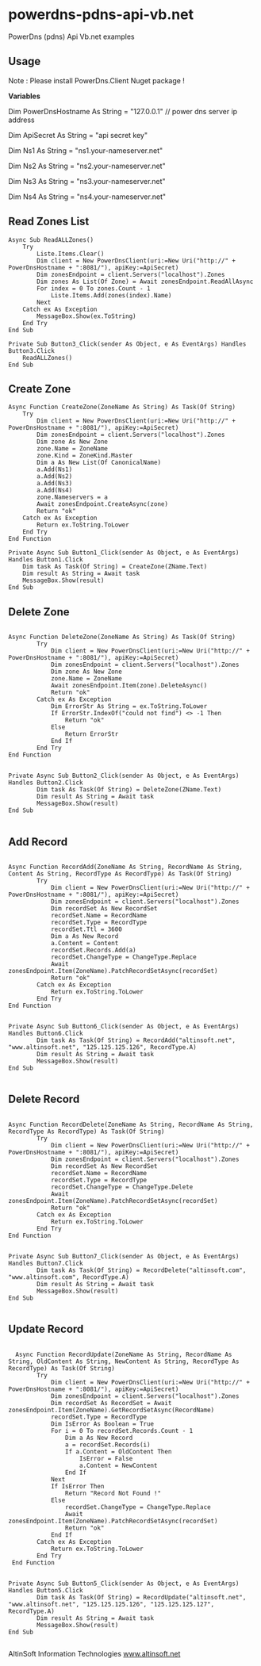 # powerdns-pdns-api-vb.net
PowerDns (pdns) Api Vb.net examples

<h2>Usage</h2>

Note : Please install PowerDns.Client Nuget package !

<b>Variables</b>

Dim PowerDnsHostname As String = "127.0.0.1" // power dns server ip address
 
Dim ApiSecret As String = "api secret key"
 
Dim Ns1 As String = "ns1.your-nameserver.net"
 
Dim Ns2 As String = "ns2.your-nameserver.net"
 
Dim Ns3 As String = "ns3.your-nameserver.net"
 
Dim Ns4 As String = "ns4.your-nameserver.net"
 
 
<h2>Read Zones List</h2>
 
    Async Sub ReadALLZones()
        Try
            Liste.Items.Clear()
            Dim client = New PowerDnsClient(uri:=New Uri("http://" + PowerDnsHostname + ":8081/"), apiKey:=ApiSecret)
            Dim zonesEndpoint = client.Servers("localhost").Zones
            Dim zones As List(Of Zone) = Await zonesEndpoint.ReadAllAsync
            For index = 0 To zones.Count - 1
                Liste.Items.Add(zones(index).Name)
            Next
        Catch ex As Exception
            MessageBox.Show(ex.ToString)
        End Try
    End Sub
    
    Private Sub Button3_Click(sender As Object, e As EventArgs) Handles Button3.Click
        ReadALLZones()
    End Sub
    
<h2>Create Zone</h2>

    Async Function CreateZone(ZoneName As String) As Task(Of String)
        Try
            Dim client = New PowerDnsClient(uri:=New Uri("http://" + PowerDnsHostname + ":8081/"), apiKey:=ApiSecret)
            Dim zonesEndpoint = client.Servers("localhost").Zones
            Dim zone As New Zone
            zone.Name = ZoneName
            zone.Kind = ZoneKind.Master
            Dim a As New List(Of CanonicalName)
            a.Add(Ns1)
            a.Add(Ns2)
            a.Add(Ns3)
            a.Add(Ns4)
            zone.Nameservers = a
            Await zonesEndpoint.CreateAsync(zone)
            Return "ok"
        Catch ex As Exception
            Return ex.ToString.ToLower
        End Try
    End Function
    
    Private Async Sub Button1_Click(sender As Object, e As EventArgs) Handles Button1.Click
        Dim task As Task(Of String) = CreateZone(ZName.Text)
        Dim result As String = Await task
        MessageBox.Show(result)
    End Sub
    
<h2>Delete Zone</h2>
<pre><code>
Async Function DeleteZone(ZoneName As String) As Task(Of String)
        Try
            Dim client = New PowerDnsClient(uri:=New Uri("http://" + PowerDnsHostname + ":8081/"), apiKey:=ApiSecret)
            Dim zonesEndpoint = client.Servers("localhost").Zones
            Dim zone As New Zone
            zone.Name = ZoneName
            Await zonesEndpoint.Item(zone).DeleteAsync()
            Return "ok"
        Catch ex As Exception
            Dim ErrorStr As String = ex.ToString.ToLower
            If ErrorStr.IndexOf("could not find") <> -1 Then
                Return "ok"
            Else
                Return ErrorStr
            End If
        End Try
End Function
</br>
Private Async Sub Button2_Click(sender As Object, e As EventArgs) Handles Button2.Click
        Dim task As Task(Of String) = DeleteZone(ZName.Text)
        Dim result As String = Await task
        MessageBox.Show(result)
End Sub
    </pre></code>

<h2>Add Record</h2>
<pre><code>
Async Function RecordAdd(ZoneName As String, RecordName As String, Content As String, RecordType As RecordType) As Task(Of String)
        Try
            Dim client = New PowerDnsClient(uri:=New Uri("http://" + PowerDnsHostname + ":8081/"), apiKey:=ApiSecret)
            Dim zonesEndpoint = client.Servers("localhost").Zones
            Dim recordSet As New RecordSet
            recordSet.Name = RecordName
            recordSet.Type = RecordType
            recordSet.Ttl = 3600
            Dim a As New Record
            a.Content = Content
            recordSet.Records.Add(a)
            recordSet.ChangeType = ChangeType.Replace
            Await zonesEndpoint.Item(ZoneName).PatchRecordSetAsync(recordSet)
            Return "ok"
        Catch ex As Exception
            Return ex.ToString.ToLower
        End Try
End Function
</br>
Private Async Sub Button6_Click(sender As Object, e As EventArgs) Handles Button6.Click
        Dim task As Task(Of String) = RecordAdd("altinsoft.net", "www.altinsoft.net", "125.125.125.126", RecordType.A)
        Dim result As String = Await task
        MessageBox.Show(result)
End Sub
 </pre></code>
<h2>Delete Record</h2>
 <pre><code>
Async Function RecordDelete(ZoneName As String, RecordName As String, RecordType As RecordType) As Task(Of String)
        Try
            Dim client = New PowerDnsClient(uri:=New Uri("http://" + PowerDnsHostname + ":8081/"), apiKey:=ApiSecret)
            Dim zonesEndpoint = client.Servers("localhost").Zones
            Dim recordSet As New RecordSet
            recordSet.Name = RecordName
            recordSet.Type = RecordType
            recordSet.ChangeType = ChangeType.Delete
            Await zonesEndpoint.Item(ZoneName).PatchRecordSetAsync(recordSet)
            Return "ok"
        Catch ex As Exception
            Return ex.ToString.ToLower
        End Try
End Function
</br>
Private Async Sub Button7_Click(sender As Object, e As EventArgs) Handles Button7.Click
        Dim task As Task(Of String) = RecordDelete("altinsoft.com", "www.altinsoft.com", RecordType.A)
        Dim result As String = Await task
        MessageBox.Show(result)
End Sub
 </pre></code>    
 
 <h2>Update Record</h2>
 <pre><code>
  Async Function RecordUpdate(ZoneName As String, RecordName As String, OldContent As String, NewContent As String, RecordType As RecordType) As Task(Of String)
        Try
            Dim client = New PowerDnsClient(uri:=New Uri("http://" + PowerDnsHostname + ":8081/"), apiKey:=ApiSecret)
            Dim zonesEndpoint = client.Servers("localhost").Zones
            Dim recordSet As RecordSet = Await zonesEndpoint.Item(ZoneName).GetRecordSetAsync(RecordName)
            recordSet.Type = RecordType
            Dim IsError As Boolean = True
            For i = 0 To recordSet.Records.Count - 1
                Dim a As New Record
                a = recordSet.Records(i)
                If a.Content = OldContent Then
                    IsError = False
                    a.Content = NewContent
                End If
            Next
            If IsError Then
                Return "Record Not Found !"
            Else
                recordSet.ChangeType = ChangeType.Replace
                Await zonesEndpoint.Item(ZoneName).PatchRecordSetAsync(recordSet)
                Return "ok"
            End If
        Catch ex As Exception
            Return ex.ToString.ToLower
        End Try
 End Function
</br>
Private Async Sub Button5_Click(sender As Object, e As EventArgs) Handles Button5.Click
        Dim task As Task(Of String) = RecordUpdate("altinsoft.net", "www.altinsoft.net", "125.125.125.126", "125.125.125.127", RecordType.A)
        Dim result As String = Await task
        MessageBox.Show(result)
End Sub
 </pre></code>  
 
 
 AltinSoft Information Technologies
 www.altinsoft.net
 
